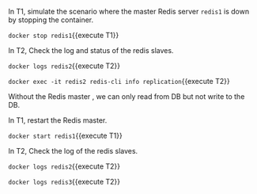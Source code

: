 

In T1, simulate the scenario where the master Redis server `redis1` is down by stopping the container.

`docker stop redis1`{{execute T1}}

In T2, Check the log and status of the redis slaves.

`docker logs redis2`{{execute T2}}

`docker exec -it redis2 redis-cli info replication`{{execute T2}}



Without the Redis master , we can only read from DB but not write to the DB.

In T1, restart the Redis master.

`docker start redis1`{{execute T1}}


In T2, Check the log of the redis slaves.

`docker logs redis2`{{execute T2}}

`docker logs redis3`{{execute T2}}